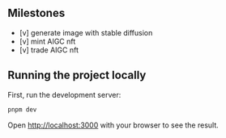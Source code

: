 ## Milestones

- [v] generate image with stable diffusion
- [v] mint AIGC nft
- [v] trade AIGC nft

## Running the project locally

First, run the development server:

```bash
pnpm dev
```

Open [http://localhost:3000](http://localhost:3000) with your browser to see the result.
